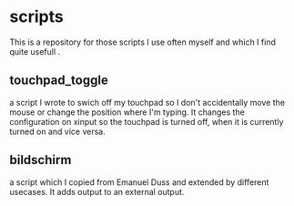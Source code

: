 scripts
=======
This is a repository for those scripts I use often myself and which I find quite
usefull . 

touchpad_toggle
---------------
a script I wrote to swich off my touchpad so I don't accidentally move the mouse
or change the position where I'm typing. 
It changes the configuration on xinput so the touchpad is turned off, when it is
currently turned on and vice versa.

bildschirm
----------
a script which I copied from Emanuel Duss and extended by different usecases.
It adds output to an external output.
